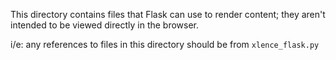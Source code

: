 This directory contains files that Flask can use to render content; they aren't intended to be viewed directly in the browser.

i/e: any references to files in this directory should be from `xlence_flask.py`
